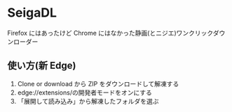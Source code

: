 # SeigaDL

Firefox にはあったけど Chrome にはなかった静画(とニジエ)ワンクリックダウンローダー

## 使い方(新 Edge)

1. Clone or download から ZIP をダウンロードして解凍する
1. edge://extensions/の開発者モードをオンにする
1. 「展開して読み込み」から解凍したフォルダを選ぶ
